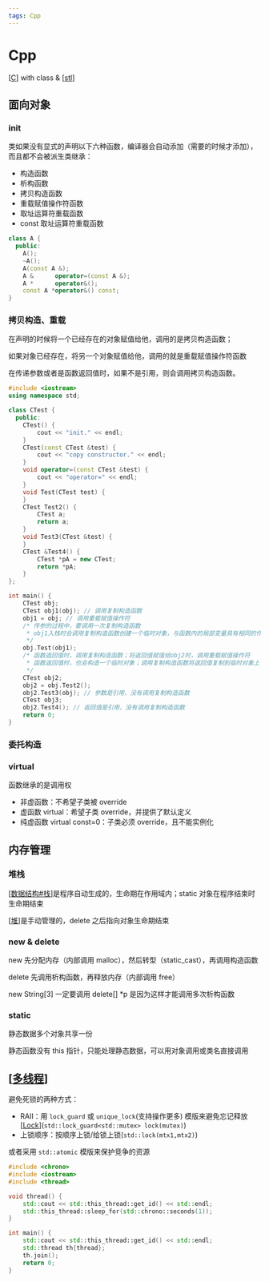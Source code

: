 ```yaml
---
tags: Cpp
---
```

# Cpp

[[C]] with class & [[stl]]

## 面向对象

### init

类如果没有显式的声明以下六种函数，编译器会自动添加（需要的时候才添加），而且都不会被派生类继承：

- 构造函数
- 析构函数
- 拷贝构造函数
- 重载赋值操作符函数
- 取址运算符重载函数
- const 取址运算符重载函数

```cpp
class A {
  public:
    A();
    ~A();
    A(const A &);
    A &      operator=(const A &);
    A *      operator&();
    const A *operator&() const;
}
```

### 拷贝构造、重载

在声明的时候将一个已经存在的对象赋值给他，调用的是拷贝构造函数；

如果对象已经存在，将另一个对象赋值给他，调用的就是重载赋值操作符函数

在传递参数或者是函数返回值时，如果不是引用，则会调用拷贝构造函数。

```cpp
#include <iostream>
using namespace std;

class CTest {
  public:
    CTest() {
        cout << "init." << endl;
    }
    CTest(const CTest &test) {
        cout << "copy constructor." << endl;
    }
    void operator=(const CTest &test) {
        cout << "operator=" << endl;
    }
    void Test(CTest test) {
    }
    CTest Test2() {
        CTest a;
        return a;
    }
    void Test3(CTest &test) {
    }
    CTest &Test4() {
        CTest *pA = new CTest;
        return *pA;
    }
};

int main() {
    CTest obj;
    CTest obj1(obj); // 调用复制构造函数
    obj1 = obj; // 调用重载赋值操作符
    /* 传参的过程中，要调用一次复制构造函数
     * obj1入栈时会调用复制构造函数创建一个临时对象，与函数内的局部变量具有相同的作用域
     */
    obj.Test(obj1);
    /* 函数返回值时，调用复制构造函数；将返回值赋值给obj2时，调用重载赋值操作符
     * 函数返回值时，也会构造一个临时对象；调用复制构造函数将返回值复制到临时对象上
     */
    CTest obj2;
    obj2 = obj.Test2();
    obj2.Test3(obj); // 参数是引用，没有调用复制构造函数
    CTest obj3;
    obj2.Test4(); // 返回值是引用，没有调用复制构造函数
    return 0;
}
```

### 委托构造

### virtual

函数继承的是调用权

- 非虚函数：不希望子类被 override
- 虚函数 virtual：希望子类 override，并提供了默认定义
- 纯虚函数 virtual const=0：子类必须 override，且不能实例化

## 内存管理

### 堆栈

[[数据结构#栈]]是程序自动生成的，生命期在作用域内；static 对象在程序结束时生命期结束

[[堆]]是手动管理的，delete 之后指向对象生命期结束

### new & delete

new 先分配内存（内部调用 malloc），然后转型（static_cast），再调用构造函数

delete 先调用析构函数，再释放内存（内部调用 free）

new String[3] 一定要调用 delete[] *p 是因为这样才能调用多次析构函数

### static

静态数据多个对象共享一份

静态函数没有 this 指针，只能处理静态数据，可以用对象调用或类名直接调用

## [[多线程]]

避免死锁的两种方式：

- RAII：用 `lock_guard` 或 `unique_lock`(支持操作更多) 模版来避免忘记释放[[Lock]](`std::lock_guard<std::mutex> lock(mutex)`)
- 上锁顺序：按顺序上锁/给锁上锁(`std::lock(mtx1,mtx2)`)

或者采用 `std::atomic` 模版来保护竞争的资源

```cpp
#include <chrono>
#include <iostream>
#include <thread>

void thread() {
    std::cout << std::this_thread::get_id() << std::endl;
    std::this_thread::sleep_for(std::chrono::seconds(1));
}

int main() {
    std::cout << std::this_thread::get_id() << std::endl;
    std::thread th{thread};
    th.join();
    return 0;
}
```

[//begin]: # "Autogenerated link references for markdown compatibility"
[C]: C.md "C"
[stl]: stl.md "STL"
[数据结构#栈]: ../algorithm/数据结构.md "数据结构"
[堆]: ../algorithm/data_structure/堆.md "堆"
[多线程]: ../python/多线程.md "多线程"
[Lock]: <../operating system/Lock.md> "Lock"
[//end]: # "Autogenerated link references"
